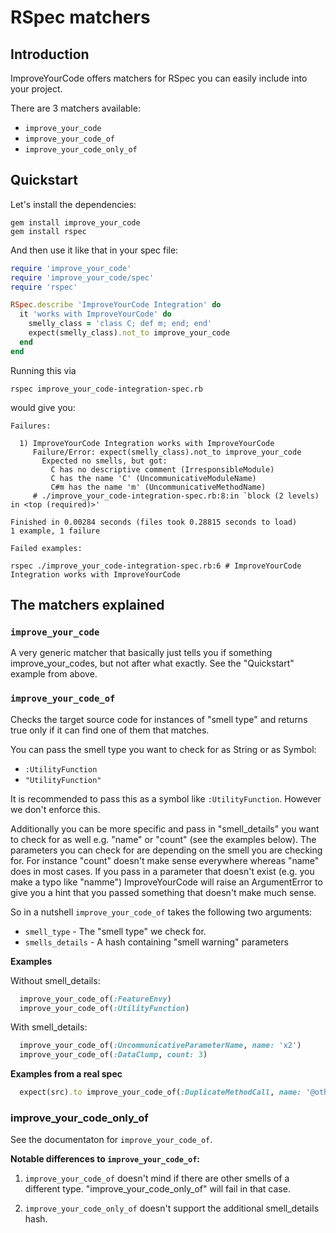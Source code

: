 # RSpec matchers

## Introduction

ImproveYourCode offers matchers for RSpec you can easily include into your project.

There are 3 matchers available:

- `improve_your_code`
- `improve_your_code_of`
- `improve_your_code_only_of`

## Quickstart

Let's install the dependencies:

```
gem install improve_your_code
gem install rspec
```

And then use it like that in your spec file:

```Ruby
require 'improve_your_code'
require 'improve_your_code/spec'
require 'rspec'

RSpec.describe 'ImproveYourCode Integration' do
  it 'works with ImproveYourCode' do
    smelly_class = 'class C; def m; end; end'
    expect(smelly_class).not_to improve_your_code
  end
end
```

Running this via

```
rspec improve_your_code-integration-spec.rb
```

would give you:

```
Failures:

  1) ImproveYourCode Integration works with ImproveYourCode
     Failure/Error: expect(smelly_class).not_to improve_your_code
       Expected no smells, but got:
         C has no descriptive comment (IrresponsibleModule)
         C has the name 'C' (UncommunicativeModuleName)
         C#m has the name 'm' (UncommunicativeMethodName)
     # ./improve_your_code-integration-spec.rb:8:in `block (2 levels) in <top (required)>'

Finished in 0.00284 seconds (files took 0.28815 seconds to load)
1 example, 1 failure

Failed examples:

rspec ./improve_your_code-integration-spec.rb:6 # ImproveYourCode Integration works with ImproveYourCode
```

## The matchers explained

### `improve_your_code`

A very generic matcher that basically just tells you if something improve_your_codes, but
not after what exactly.
See the "Quickstart" example from above.

### `improve_your_code_of`

Checks the target source code for instances of "smell type"
and returns true only if it can find one of them that matches.

You can pass the smell type you want to check for as String or as Symbol:

- `:UtilityFunction`
- `"UtilityFunction"`

It is recommended to pass this as a symbol like `:UtilityFunction`. However we
don't enforce this.

Additionally you can be more specific and pass in "smell_details" you want to
check for as well e.g. "name" or "count" (see the examples below). The
parameters you can check for are depending on the smell you are checking for.
For instance "count" doesn't make sense everywhere whereas "name" does in most
cases. If you pass in a parameter that doesn't exist (e.g. you make a typo like
"namme") ImproveYourCode will raise an ArgumentError to give you a hint that you passed
something that doesn't make much sense.

So in a nutshell `improve_your_code_of` takes the following two arguments:

- `smell_type` - The "smell type" we check for.
- `smells_details` - A hash containing "smell warning" parameters

**Examples**

 Without smell_details:

```Ruby
  improve_your_code_of(:FeatureEnvy)
  improve_your_code_of(:UtilityFunction)
```

With smell_details:

```Ruby
  improve_your_code_of(:UncommunicativeParameterName, name: 'x2')
  improve_your_code_of(:DataClump, count: 3)
```

**Examples from a real spec**

```Ruby
  expect(src).to improve_your_code_of(:DuplicateMethodCall, name: '@other.thing')
```

### improve_your_code_only_of

See the documentaton for `improve_your_code_of`.

**Notable differences to `improve_your_code_of`:**

1. `improve_your_code_of` doesn't mind if there are other smells of a different type.
   "improve_your_code_only_of" will fail in that case.

2. `improve_your_code_only_of` doesn't support the additional smell_details hash.
